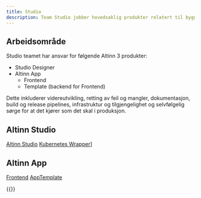 ```yaml
---
title: Studio
description: Team Studio jobber hovedsaklig produkter relatert til bygging og utvikling av Altinn 3 applikasjoner.
---
```


## Arbeidsområde
Studio teamet har ansvar for følgende Altinn 3 produkter:
* Studio Designer
* Altinn App 
  * Frontend
  * Template (backend for Frontend)
  
Dette inkluderer videreutvikling, retting av feil og mangler, dokumentasjon, build og release pipelines, infrastruktur og tilgjengelighet og selvfølgelig sørge for at det kjører som det skal i produksjon.

## Altinn Studio
[Altinn Studio](https://github.com/Altinn/altinn-studio)
[Kubernetes Wrapper](https://github.com/Altinn/app-kubernetes-wrapper)]
## Altinn App 
[Frontend](https://github.com/Altinn/app-frontend)
[AppTemplate](https://github.com/Altinn/app-template-dotnet)

{{<children>}}
